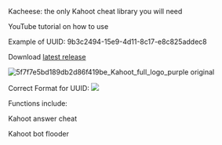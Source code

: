 Kacheese: the only Kahoot cheat library you will need

YouTube tutorial on how to use


Example of UUID: 9b3c2494-15e9-4d11-8c17-e8c825addec8


Download [latest release](https://github.com/m4roon4/kacheese/releases)

![5f7f7e5bd189db2d86f419be_Kahoot_full_logo_purple original](https://user-images.githubusercontent.com/80927421/197266143-adb120b8-c821-4afe-b844-4a349ccd71c1.png)


Correct Format for UUID: ![](https://i.imgur.com/5DBtjib.png)


Functions include:

Kahoot answer cheat

Kahoot bot flooder
